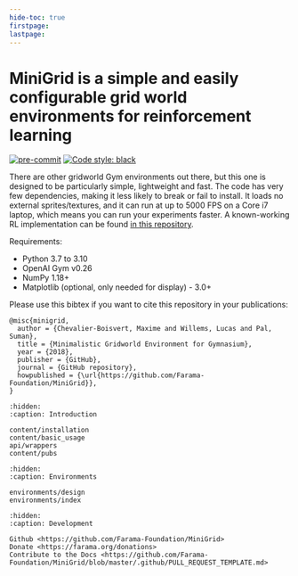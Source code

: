```yaml
---
hide-toc: true
firstpage:
lastpage:
---
```


# MiniGrid is a simple and easily configurable grid world environments for reinforcement learning

[![pre-commit](https://img.shields.io/badge/pre--commit-enabled-brightgreen?logo=pre-commit&logoColor=white)](https://pre-commit.com/)
[![Code style: black](https://img.shields.io/badge/code%20style-black-000000.svg)](https://github.com/psf/black)

There are other gridworld Gym environments out there, but this one is
designed to be particularly simple, lightweight and fast. The code has very few
dependencies, making it less likely to break or fail to install. It loads no
external sprites/textures, and it can run at up to 5000 FPS on a Core i7
laptop, which means you can run your experiments faster. A known-working RL
implementation can be found [in this repository](https://github.com/lcswillems/torch-rl).

Requirements:

-   Python 3.7 to 3.10
-   OpenAI Gym v0.26
-   NumPy 1.18+
-   Matplotlib (optional, only needed for display) - 3.0+

Please use this bibtex if you want to cite this repository in your publications:

```
@misc{minigrid,
  author = {Chevalier-Boisvert, Maxime and Willems, Lucas and Pal, Suman},
  title = {Minimalistic Gridworld Environment for Gymnasium},
  year = {2018},
  publisher = {GitHub},
  journal = {GitHub repository},
  howpublished = {\url{https://github.com/Farama-Foundation/MiniGrid}},
}
```

```{toctree}
:hidden:
:caption: Introduction

content/installation
content/basic_usage
api/wrappers
content/pubs
```

```{toctree}
:hidden:
:caption: Environments

environments/design
environments/index
```

```{toctree}
:hidden:
:caption: Development

Github <https://github.com/Farama-Foundation/MiniGrid>
Donate <https://farama.org/donations>
Contribute to the Docs <https://github.com/Farama-Foundation/MiniGrid/blob/master/.github/PULL_REQUEST_TEMPLATE.md>
```
